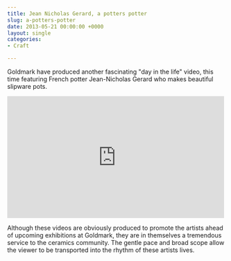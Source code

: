 ```yaml
---
title: Jean Nicholas Gerard, a potters potter
slug: a-potters-potter
date: 2013-05-21 00:00:00 +0000
layout: single
categories: 
- Craft

---
```

Goldmark have produced another fascinating "day in the life" video, this time featuring French potter Jean-Nicholas Gerard who makes beautiful slipware pots.
<div class="flex-video widescreen vimeo">
<iframe src="https://player.vimeo.com/video/64920610" width="500" height="281" frameborder="0" webkitallowfullscreen mozallowfullscreen allowfullscreen></iframe>
</div>

Although these videos are obviously produced to promote the artists ahead of upcoming exhibitions at Goldmark, they are in themselves a tremendous service to the ceramics community. The gentle pace and broad scope allow the viewer to be transported into the rhythm of these artists lives.

